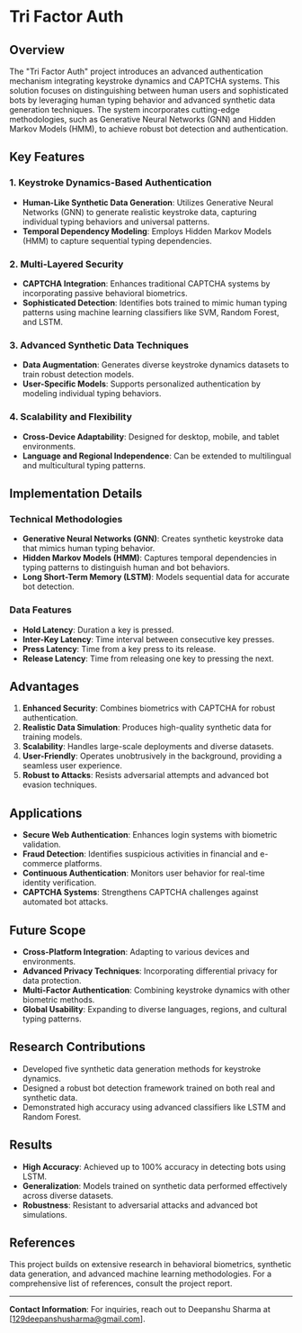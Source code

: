 # Tri Factor Auth

## Overview

The "Tri Factor Auth" project introduces an advanced authentication mechanism integrating keystroke dynamics and CAPTCHA systems. This solution focuses on distinguishing between human users and sophisticated bots by leveraging human typing behavior and advanced synthetic data generation techniques. The system incorporates cutting-edge methodologies, such as Generative Neural Networks (GNN) and Hidden Markov Models (HMM), to achieve robust bot detection and authentication.

## Key Features

### 1. Keystroke Dynamics-Based Authentication
- **Human-Like Synthetic Data Generation**: Utilizes Generative Neural Networks (GNN) to generate realistic keystroke data, capturing individual typing behaviors and universal patterns.
- **Temporal Dependency Modeling**: Employs Hidden Markov Models (HMM) to capture sequential typing dependencies.

### 2. Multi-Layered Security
- **CAPTCHA Integration**: Enhances traditional CAPTCHA systems by incorporating passive behavioral biometrics.
- **Sophisticated Detection**: Identifies bots trained to mimic human typing patterns using machine learning classifiers like SVM, Random Forest, and LSTM.

### 3. Advanced Synthetic Data Techniques
- **Data Augmentation**: Generates diverse keystroke dynamics datasets to train robust detection models.
- **User-Specific Models**: Supports personalized authentication by modeling individual typing behaviors.

### 4. Scalability and Flexibility
- **Cross-Device Adaptability**: Designed for desktop, mobile, and tablet environments.
- **Language and Regional Independence**: Can be extended to multilingual and multicultural typing patterns.

## Implementation Details

### Technical Methodologies
- **Generative Neural Networks (GNN)**: Creates synthetic keystroke data that mimics human typing behavior.
- **Hidden Markov Models (HMM)**: Captures temporal dependencies in typing patterns to distinguish human and bot behaviors.
- **Long Short-Term Memory (LSTM)**: Models sequential data for accurate bot detection.

### Data Features
- **Hold Latency**: Duration a key is pressed.
- **Inter-Key Latency**: Time interval between consecutive key presses.
- **Press Latency**: Time from a key press to its release.
- **Release Latency**: Time from releasing one key to pressing the next.

## Advantages

1. **Enhanced Security**: Combines biometrics with CAPTCHA for robust authentication.
2. **Realistic Data Simulation**: Produces high-quality synthetic data for training models.
3. **Scalability**: Handles large-scale deployments and diverse datasets.
4. **User-Friendly**: Operates unobtrusively in the background, providing a seamless user experience.
5. **Robust to Attacks**: Resists adversarial attempts and advanced bot evasion techniques.

## Applications

- **Secure Web Authentication**: Enhances login systems with biometric validation.
- **Fraud Detection**: Identifies suspicious activities in financial and e-commerce platforms.
- **Continuous Authentication**: Monitors user behavior for real-time identity verification.
- **CAPTCHA Systems**: Strengthens CAPTCHA challenges against automated bot attacks.

## Future Scope

- **Cross-Platform Integration**: Adapting to various devices and environments.
- **Advanced Privacy Techniques**: Incorporating differential privacy for data protection.
- **Multi-Factor Authentication**: Combining keystroke dynamics with other biometric methods.
- **Global Usability**: Expanding to diverse languages, regions, and cultural typing patterns.

## Research Contributions

- Developed five synthetic data generation methods for keystroke dynamics.
- Designed a robust bot detection framework trained on both real and synthetic data.
- Demonstrated high accuracy using advanced classifiers like LSTM and Random Forest.

## Results

- **High Accuracy**: Achieved up to 100% accuracy in detecting bots using LSTM.
- **Generalization**: Models trained on synthetic data performed effectively across diverse datasets.
- **Robustness**: Resistant to adversarial attacks and advanced bot simulations.

## References

This project builds on extensive research in behavioral biometrics, synthetic data generation, and advanced machine learning methodologies. For a comprehensive list of references, consult the project report.

---

**Contact Information**: For inquiries, reach out to Deepanshu Sharma at [129deepanshusharma@gmail.com].

